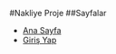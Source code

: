 #Nakliye Proje
##Sayfalar
- [Ana Sayfa](https://cnrats.github.io/nakliyeProjeFrontend/)
- [Giriş Yap](https://cnrats.github.io/nakliyeProjeFrontend/login.html)